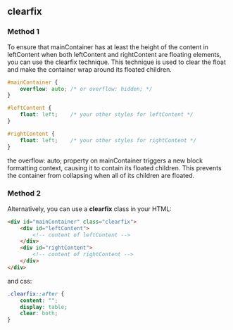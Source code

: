 ## clearfix

### Method 1
To ensure that mainContainer has at least the height of the content in leftContent when both leftContent and rightContent are floating elements, you can use the clearfix technique. This technique is used to clear the float and make the container wrap around its floated children.
```css
#mainContainer {
    overflow: auto; /* or overflow: hidden; */
}

#leftContent {
	float: left;	/* your other styles for leftContent */
}

#rightContent {
    float: left;	/* your other styles for rightContent */
}
```
the overflow: auto; property on mainContainer triggers a new block formatting context, causing it to contain its floated children. This prevents the container from collapsing when all of its children are floated.

### Method 2
Alternatively, you can use a **clearfix** class in your HTML:
```html
<div id="mainContainer" class="clearfix">
    <div id="leftContent">
        <!-- content of leftContent -->
    </div>
    <div id="rightContent">
        <!-- content of rightContent -->
    </div>
</div>
```

and css:
```css
.clearfix::after {
    content: "";
    display: table;
    clear: both;
}

```